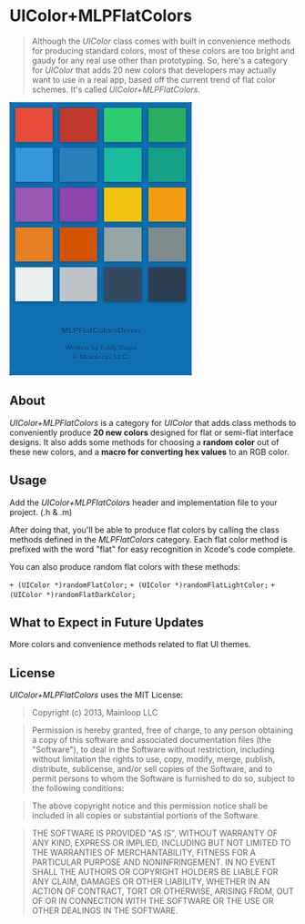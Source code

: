 UIColor+MLPFlatColors
================
> Although the _UIColor_ class comes with built in convenience methods for producing standard colors, most of these colors are too bright and gaudy for any real use other than prototyping. So, here's a category for _UIColor_ that adds 20 new colors that developers may actually want to use in a real app, based off the current trend of flat color schemes. It's called _UIColor+MLPFlatColors_. 

![Screenshot](/colorsDemo.png "Screenshot")


About
---------
_UIColor+MLPFlatColors_ is a category for _UIColor_ that adds class methods to conveniently produce **20 new colors** designed for flat or semi-flat interface designs. It also adds some methods for choosing a **random color** out of these new colors, and a **macro for converting hex values** to an RGB color. 


Usage
---------
Add the _UIColor+MLPFlatColors_ header and implementation file to your project. (.h & .m)

After doing that, you'll be able to produce flat colors by calling the class methods defined in the _MLPFlatColors_ category. Each flat color method is prefixed with the word "flat" for easy recognition in Xcode's code complete.

You can also produce random flat colors with these methods:

`+ (UIColor *)randomFlatColor;`
`+ (UIColor *)randomFlatLightColor;`
`+ (UIColor *)randomFlatDarkColor;`


What to Expect in Future Updates
----------
More colors and convenience methods related to flat UI themes.


License
--------
_UIColor+MLPFlatColors_ uses the MIT License:

>Copyright (c) 2013, Mainloop LLC

>Permission is hereby granted, free of charge, to any person obtaining a copy of this software and associated documentation files (the "Software"), to deal in the Software without restriction, including without limitation the rights to use, copy, modify, merge, publish, distribute, sublicense, and/or sell copies of the Software, and to permit persons to whom the Software is furnished to do so, subject to the following conditions:

>The above copyright notice and this permission notice shall be included in all copies or substantial portions of the Software.

>THE SOFTWARE IS PROVIDED "AS IS", WITHOUT WARRANTY OF ANY KIND, EXPRESS OR IMPLIED, INCLUDING BUT NOT LIMITED TO THE WARRANTIES OF MERCHANTABILITY, FITNESS FOR A PARTICULAR PURPOSE AND NONINFRINGEMENT. IN NO EVENT SHALL THE AUTHORS OR COPYRIGHT HOLDERS BE LIABLE FOR ANY CLAIM, DAMAGES OR OTHER LIABILITY, WHETHER IN AN ACTION OF CONTRACT, TORT OR OTHERWISE, ARISING FROM, OUT OF OR IN CONNECTION WITH THE SOFTWARE OR THE USE OR OTHER DEALINGS IN THE SOFTWARE.
